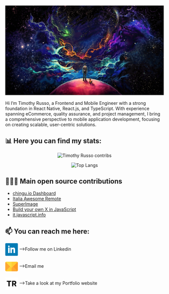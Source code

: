 <!--
**timothyrusso/timothyrusso** is a ✨ _special_ ✨ repository because its `README.md` (this file) appears on your GitHub profile.

Here are some ideas to get you started:

- 🔭 I’m currently working on ...
- 🌱 I’m currently learning ...
- 👯 I’m looking to collaborate on ...
- 🤔 I’m looking for help with ...
- 💬 Ask me about ...
- 📫 How to reach me: ...
- 😄 Pronouns: ...
- ⚡ Fun fact: ...
-->

[![MasterHead](https://raw.githubusercontent.com/timothyrusso/timothyrusso/main/images/github_image.jpeg)](https://github.com/timothyrusso)

Hi I’m Timothy Russo, a Frontend and Mobile Engineer with a strong foundation in React Native, React.js, and TypeScript. With experience spanning eCommerce, quality assurance, and project management, I bring a comprehensive perspective to mobile application development, focusing on creating scalable, user-centric solutions.

## 📊 Here you can find my stats:

<div align="center">
  <img src="https://github-readme-stats.vercel.app/api?username=timothyrusso&show_icons=true&theme=radical" alt="Timothy Russo contribs" />
</div>
<div><p></p></div>
<div align="center">
  <img src="https://github-readme-stats.vercel.app/api/top-langs/?username=timothyrusso" alt="Top Langs" />
</div>
<div><p></p></div>

## 🧑🏻‍💻 Main open source contributions

- [chingu.io Dashboard](https://github.com/chingu-x/chingu-dashboard)
- [Italia Awesome Remote](https://github.com/italiaremote/awesome-italia-remote)
- [SuperImage](https://github.com/Lucchetto/SuperImage)
- [Build your own X in JavaScript](https://github.com/andrew-hu368/build-your-own-x-in-js)
- [it.javascript.info](https://github.com/javascript-tutorial/it.javascript.info)

## 📫 You can reach me here:

[<img src="https://raw.githubusercontent.com/timothyrusso/timothyrusso/main/images/linkedin_icon.png" height="40em" align="center" alt="Follow timothyrusso on LinkedIn" title="Follow timothyrusso on LinkedIn"/>](https://www.linkedin.com/in/russotimothysoftwareengineer/) -->Follow me on Linkedin

[<img src="https://raw.githubusercontent.com/timothyrusso/timothyrusso/main/images/email.png" height="40em" align="center" alt="Timothy Russo email" title="mail to timothyrusso"/>](mailto:russotimothy@live.it) -->Email me

[<img src="https://raw.githubusercontent.com/timothyrusso/timothyrusso/main/images/TR_logo.png" height="40em" align="center" alt="Timothy Russo Portfolio" title="Timothy Russo Portfolio"/>](https://timothyrusso.dev/) -->Take a look at my Portfolio website
